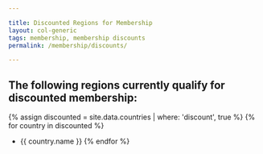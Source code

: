 ```yaml
---

title: Discounted Regions for Membership
layout: col-generic
tags: membership, membership discounts
permalink: /membership/discounts/

---
```


## The following regions currently qualify for discounted membership:

{% assign discounted = site.data.countries | where: 'discount', true %}
{% for country in discounted %}
* {{ country.name }}
{% endfor %}

